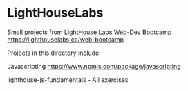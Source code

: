 # LightHouseLabs
Small projects from LightHouse Labs Web-Dev Bootcamp https://lighthouselabs.ca/web-bootcamp

Projects in this directory include:


Javascripting https://www.npmjs.com/package/javascripting

lighthouse-js-fundamentals - All exercises

